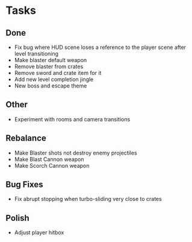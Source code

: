 # Tasks

## Done

- Fix bug where HUD scene loses a reference to the player scene after level transitioning
- Make blaster default weapon
- Remove blaster from crates
- Remove sword and crate item for it
- Add new level completion jingle
- New boss and escape theme
## Other

- Experiment with rooms and camera transitions

## Rebalance

- Make Blaster shots not destroy enemy projectiles
- Make Blast Cannon weapon
- Make Scorch Cannon weapon

## Bug Fixes

- Fix abrupt stopping when turbo-sliding very close to crates

## Polish

- Adjust player hitbox
